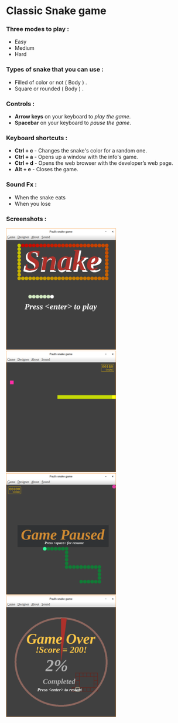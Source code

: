 # Classic Snake game

### Three modes to play : 

* Easy  
* Medium 
* Hard 

### Types of snake that you can use : 

* Filled of color or not ( Body ) . 
* Square or rounded ( Body ) .

### Controls : 

* **Arrow keys** on your keyboard to *play the game*.
* **Spacebar** on your keyboard to *pause the game*. 

### Keyboard shortcuts :

* **Ctrl + c** - Changes the snake's color for a random one. 
* **Ctrl + a** - Opens up a window with the info's game. 
* **Ctrl + d** - Opens the web browser with the developer’s web page.
* **Alt + e** - Closes the game.

### Sound Fx :

* When the snake eats 
* When you lose 


### Screenshots :

<img src="images/imgSnakeIntro.png" width="300">
<img src="images/imgSnakeSquare.png" width="300">
<img src="images/imgSnakePaused.png" width="300">
<img src="images/imgSnakeGameOver.png" width="300">



